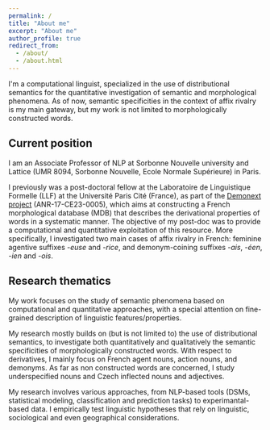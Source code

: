 ```yaml
---
permalink: /
title: "About me"
excerpt: "About me"
author_profile: true
redirect_from: 
  - /about/
  - /about.html
---
```

	
I'm a computational linguist, specialized in the use of distributional semantics for the quantitative investigation of semantic and morphological phenomena. As of now, semantic specificities in the context of affix rivalry is my main gateway, but my work is not limited to morphologically constructed words.

Current position
------

I am an Associate Professor of NLP at Sorbonne Nouvelle university and Lattice (UMR 8094, Sorbonne Nouvelle, Ecole Normale Supérieure) in Paris.

I previously was a post-doctoral fellow at the Laboratoire de 
Linguistique Formelle (LLF) at the Université Paris Cité (France), as part of the [Demonext project](https://www.demonext.xyz/en/home/) (ANR-17-CE23-0005), which aims at constructing a French morphological database (MDB) that describes the derivational properties of words in a systematic manner. The objective of my post-doc was to provide a computational and quantitative exploitation of this resource. More specifically, I investigated two main cases of affix rivalry in French: feminine agentive suffixes *-euse* and *-rice*, and demonym-coining suffixes *-ais*, *-éen*, *-ien* and *-ois*.


Research thematics
------

My work focuses on the study of semantic phenomena based on computational and quantitative approaches, with a special attention on fine-grained description of linguistic features/properties.

My research mostly builds on (but is not limited to) the use of distributional semantics, to investigate both quantitatively and qualitatively the semantic specificities of morphologically constructed words. With respect to derivatives, I mainly focus on French agent nouns, action nouns, and demonyms. As far as non constructed words are concerned, I study underspecified nouns and Czech inflected nouns and adjectives.

My research involves various approaches, from NLP-based tools (DSMs, 
statistical modeling, classification and prediction tasks) to 
experimantal-based data. I empirically test linguistic hypotheses that 
rely on linguistic, sociological and even 
geographical considerations.
